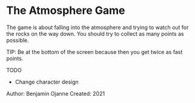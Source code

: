# The Atmosphere Game

The game is about falling into the atmosphere and trying to watch out for the rocks on the way down. You should try to collect as many points as possible.

TIP: Be at the bottom of the screen because then you get twice as fast points.

TODO
- Change character design

Author: Benjamin Ojanne
Created: 2021
